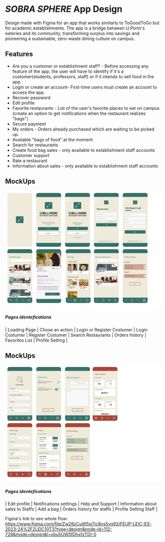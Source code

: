 # _SOBRA SPHERE_ App Design

Design made with Figma for an app that works similarly to ToGoodToGo but for academic establishments. The app is a bridge between U.Porto's eateries and its community, transforming surplus into savings and pioneering a sustainable, zero-waste dining culture on campus.

## Features 

- Are you a customer or establishment staff? - Before accessing any feature of the app, the user will have to identify if it's a customer(students, professors, staff) or if it intends to sell food in the app.
- Login or create an account- First-time users must create an account to access the app.
- Recover password
- Edit profile
- Favorite restaurants - List of the user's favorite places to eat on campus (create an option to get notifications when the restaurant realizes "bags")
- Secure payment
- My orders - Orders already purchased which are waiting to be picked up.
- Available "bags of food" at the moment
- Search for restaurants
- Create food bag sales - only available to establishment staff accounts
- Customer support
- Rate a restaurant
- Information about sales - only available to establishment staff accounts
  
## MockUps
<p>
  <img src="mockups1.png">
</p>

##### Pages identefications

| Loading Page | Chose an action | Login or Register Costumer | Login Costumer | Register Costumer | Search Restaurants | Orders history | Favorites List | Profile Setting |

## MockUps
<p>
  <img src="mockups2.png">
</p>

##### Pages identefications

| Edit profile | Notifications settings | Help and Support | Information about sales to Staffs | Add a bag | Orders history for staffs | Profile Setting Staff |


Figma's link to see whole flow: https://www.figma.com/file/Zw26zCuW5si7jc8vs5vg93/FEUP-LEIC-ES-2023-24%2F2LEIC10T3?type=design&node-id=112-728&mode=design&t=vbu5UW5fDhxfzTDI-0


